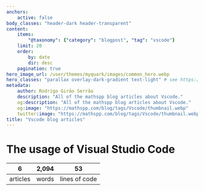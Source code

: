 ```yaml
---
anchors:
    active: false
body_classes: "header-dark header-transparent"
content:
    items:
        "@taxonomy": {"category": "blogpost", "tag": "vscode"}
    limit: 20
    order:
        by: date
        dir: desc
    pagination: true
hero_image_url: /user/themes/myquark/images/common_hero.webp
hero_classes: "parallax overlay-dark-gradient text-light" # see https://demo.getgrav.org/blog-skeleton/blog/hero-classes
metadata:
    author: Rodrigo Girão Serrão
    description: "All of the mathspp blog articles about Vscode."
    og:description: "All of the mathspp blog articles about Vscode."
    og:image: "https://mathspp.com/blog/tags/Vscode/thumbnail.webp"
    twitter:image: "https://mathspp.com/blog/tags/Vscode/thumbnail.webp"
title: "Vscode blog articles"
---
```



# The usage of Visual Studio Code


<table class="stats-table">
    <thead>
        <tr>
            <th style="text-align: center;">6</th>
            <th style="text-align: center;">2,094</th>
            <th style="text-align: center;">53</th>
        </tr>
    </thead>
    <tbody>
        <tr>
            <td style="text-align: center;">articles</td>
            <td style="text-align: center;">words</td>
            <td style="text-align: center;">lines of code</td>
        </tr>
    </tbody>
</table>